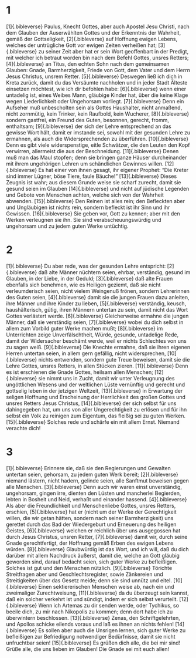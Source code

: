 # 1 
[1]{.bibleverse} Paulus, Knecht Gottes, aber auch Apostel Jesu Christi, nach dem Glauben der Auserwählten Gottes und der Erkenntnis der Wahrheit, gemäß der Gottseligkeit, 
[2]{.bibleverse} auf Hoffnung ewigen Lebens, welches der untrügliche Gott vor ewigen Zeiten verheißen hat; 
[3]{.bibleverse} zu seiner Zeit aber hat er sein Wort geoffenbart in der Predigt, mit welcher ich betraut worden bin nach dem Befehl Gottes, unsres Retters; 
[4]{.bibleverse} an Titus, den echten Sohn nach dem gemeinsamen Glauben: Gnade, Barmherzigkeit, Friede von Gott, dem Vater und dem Herrn Jesus Christus, unsrem Retter. 
[5]{.bibleverse} Deswegen ließ ich dich in Kreta zurück, damit du das Versäumte nachholen und in jeder Stadt Älteste einsetzen möchtest, wie ich dir befohlen habe: 
[6]{.bibleverse} wenn einer untadelig ist, eines Weibes Mann, gläubige Kinder hat, über die keine Klage wegen Liederlichkeit oder Ungehorsam vorliegt. 
[7]{.bibleverse} Denn ein Aufseher muß unbescholten sein als Gottes Haushalter, nicht anmaßend, nicht zornmütig, kein Trinker, kein Raufbold, kein Wucherer, 
[8]{.bibleverse} sondern gastfrei, ein Freund des Guten, besonnen, gerecht, fromm, enthaltsam; 
[9]{.bibleverse} der sich der Lehre entsprechend an das gewisse Wort hält, damit er imstande sei, sowohl mit der gesunden Lehre zu ermahnen, als auch die Widersprechenden zu überführen. 
[10]{.bibleverse} Denn es gibt viele widerspenstige, eitle Schwätzer, die den Leuten den Kopf verwirren, allermeist die aus der Beschneidung. 
[11]{.bibleverse} Denen muß man das Maul stopfen; denn sie bringen ganze Häuser durcheinander mit ihrem ungehörigen Lehren um schändlichen Gewinnes willen. 
[12]{.bibleverse} Es hat einer von ihnen gesagt, ihr eigener Prophet: “Die Kreter sind immer Lügner, böse Tiere, faule Bäuche!” 
[13]{.bibleverse} Dieses Zeugnis ist wahr; aus diesem Grunde weise sie scharf zurecht, damit sie gesund seien im Glauben 
[14]{.bibleverse} und nicht auf jüdische Legenden und Gebote von Menschen achten, welche sich von der Wahrheit abwenden. 
[15]{.bibleverse} Den Reinen ist alles rein; den Befleckten aber und Ungläubigen ist nichts rein, sondern befleckt ist ihr Sinn und ihr Gewissen. 
[16]{.bibleverse} Sie geben vor, Gott zu kennen; aber mit den Werken verleugnen sie ihn. Sie sind verabscheuungswürdig und ungehorsam und zu jedem guten Werke untüchtig. 

# 2 
[1]{.bibleverse} Du aber rede, was der gesunden Lehre entspricht: 
[2]{.bibleverse} daß alte Männer nüchtern seien, ehrbar, verständig, gesund im Glauben, in der Liebe, in der Geduld; 
[3]{.bibleverse} daß alte Frauen ebenfalls sich benehmen, wie es Heiligen geziemt, daß sie nicht verleumderisch seien, nicht vielem Weingenuß frönen, sondern Lehrerinnen des Guten seien, 
[4]{.bibleverse} damit sie die jungen Frauen dazu anleiten, ihre Männer und ihre Kinder zu lieben, 
[5]{.bibleverse} verständig, keusch, haushälterisch, gütig, ihren Männern untertan zu sein, damit nicht das Wort Gottes verlästert werde. 
[6]{.bibleverse} Gleicherweise ermahne die jungen Männer, daß sie verständig seien, 
[7]{.bibleverse} wobei du dich selbst in allem zum Vorbild guter Werke machen mußt; 
[8]{.bibleverse} im Unterrichten zeige Unverfälschtheit, Würde, gesunde, untadelige Rede, damit der Widersacher beschämt werde, weil er nichts Schlechtes von uns zu sagen weiß. 
[9]{.bibleverse} Die Knechte ermahne, daß sie ihren eigenen Herren untertan seien, in allem gern gefällig, nicht widersprechen, 
[10]{.bibleverse} nichts entwenden, sondern gute Treue beweisen, damit sie die Lehre Gottes, unsres Retters, in allen Stücken zieren. 
[11]{.bibleverse} Denn es ist erschienen die Gnade Gottes, heilsam allen Menschen; 
[12]{.bibleverse} sie nimmt uns in Zucht, damit wir unter Verleugnung des ungöttlichen Wesens und der weltlichen Lüste vernünftig und gerecht und gottselig leben in der jetzigen Weltzeit, 
[13]{.bibleverse} in Erwartung der seligen Hoffnung und Erscheinung der Herrlichkeit des großen Gottes und unsres Retters Jesus Christus, 
[14]{.bibleverse} der sich selbst für uns dahingegeben hat, um uns von aller Ungerechtigkeit zu erlösen und für ihn selbst ein Volk zu reinigen zum Eigentum, das fleißig sei zu guten Werken. 
[15]{.bibleverse} Solches rede und schärfe ein mit allem Ernst. Niemand verachte dich! 

# 3 
[1]{.bibleverse} Erinnere sie, daß sie den Regierungen und Gewalten untertan seien, gehorsam, zu jedem guten Werk bereit; 
[2]{.bibleverse} niemand lästern, nicht hadern, gelinde seien, alle Sanftmut beweisen gegen alle Menschen. 
[3]{.bibleverse} Denn auch wir waren einst unverständig, ungehorsam, gingen irre, dienten den Lüsten und mancherlei Begierden, lebten in Bosheit und Neid, verhaßt und einander hassend. 
[4]{.bibleverse} Als aber die Freundlichkeit und Menschenliebe Gottes, unsres Retters, erschien, 
[5]{.bibleverse} hat er (nicht um der Werke der Gerechtigkeit willen, die wir getan hätten, sondern nach seiner Barmherzigkeit) uns gerettet durch das Bad der Wiedergeburt und Erneuerung des heiligen Geistes, 
[6]{.bibleverse} welchen er reichlich über uns ausgegossen hat durch Jesus Christus, unsren Retter, 
[7]{.bibleverse} damit wir, durch seine Gnade gerechtfertigt, der Hoffnung gemäß Erben des ewigen Lebens würden. 
[8]{.bibleverse} Glaubwürdig ist das Wort, und ich will, daß du dich darüber mit allem Nachdruck äußerst, damit die, welche an Gott gläubig geworden sind, darauf bedacht seien, sich guter Werke zu befleißigen. Solches ist gut und den Menschen nützlich. 
[9]{.bibleverse} Törichte Streitfragen aber und Geschlechtsregister, sowie Zänkereien und Streitigkeiten über das Gesetz meide; denn sie sind unnütz und eitel. 
[10]{.bibleverse} Einen sektiererischen Menschen weise ab, nach ein und zweimaliger Zurechtweisung, 
[11]{.bibleverse} da du überzeugt sein kannst, daß ein solcher verkehrt ist und sündigt, indem er sich selbst verurteilt. 
[12]{.bibleverse} Wenn ich Artemas zu dir senden werde, oder Tychikus, so beeile dich, zu mir nach Nikopolis zu kommen; denn dort habe ich zu überwintern beschlossen. 
[13]{.bibleverse} Zenas, den Schriftgelehrten, und Apollos schicke eilends voraus und laß es ihnen an nichts fehlen! 
[14]{.bibleverse} Es sollen aber auch die Unsrigen lernen, sich guter Werke zu befleißigen zur Befriedigung notwendiger Bedürfnisse, damit sie nicht unfruchtbar seien! 
[15]{.bibleverse} Es grüßen dich alle, die bei mir sind! Grüße alle, die uns lieben im Glauben! Die Gnade sei mit euch allen! 